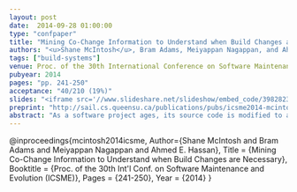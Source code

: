 ```yaml
---
layout: post
date:  2014-09-28 01:00:00
type: "confpaper"
title: "Mining Co-Change Information to Understand when Build Changes are Necessary"
authors: "<u>Shane McIntosh</u>, Bram Adams, Meiyappan Nagappan, and Ahmed E. Hassan"
tags: ["build-systems"]
venue: Proc. of the 30th International Conference on Software Maintenance and Evolution (ICSME)
pubyear: 2014
pages: "pp. 241-250"
acceptance: "40/210 (19%)"
slides: "<iframe src='//www.slideshare.net/slideshow/embed_code/39828236' width='427' height='356' frameborder='0' marginwidth='0' marginheight='0' scrolling='no' style='border:1px solid #CCC; border-width:1px; margin-bottom:5px; max-width: 100%;' allowfullscreen> </iframe> <div style='margin-bottom:5px'> </div>"
preprint: "http://sail.cs.queensu.ca/publications/pubs/icsme2014-mcintosh.pdf"
abstract: "As a software project ages, its source code is modified to add new features, restructure existing ones, and fix defects. These source code changes often induce changes in the build system, i.e., the system that specifies how source code is translated into deliverables. However, since developers are often not familiar with the complex and occasionally archaic technologies used to specify build systems, they may not be able to identify when their source code changes require accompanying build system changes. This can cause build breakages that slow development progress and impact other developers, testers, or even users. In this paper, we mine the source and test code changes that required accompanying build changes in order to better understand this co-change relationship. We build random forest classifiers using language-agnostic and language-specific code change characteristics to explain when code-accompanying build changes are necessary based on historical trends. Case studies of the Mozilla C++ system, the Lucene and Eclipse open source Java systems, and the IBM Jazz proprietary Java system indicate that our classifiers can accurately explain when build co-changes are necessary with an AUC of 0.60-0.88. Unsurprisingly, our highly accurate C++ classifiers (AUC of 0.88) derive much of their explanatory power from indicators of structural change (e.g., was a new source file added?). On the other hand, our Java classifiers are less accurate (AUC of 0.60-0.78) because roughly 75% of Java build co-changes do not coincide with changes to the structure of a system, but rather are instigated by concerns related to release engineering, quality assurance, and general build maintenance."
---
```

@inproceedings{mcintosh2014icsme,
	Author={Shane McIntosh and Bram Adams and Meiyappan Nagappan and Ahmed E. Hassan},
	Title = {Mining Co-Change Information to Understand when Build Changes are Necessary},
	Booktitle = {Proc. of the 30th Int'l Conf. on Software Maintenance and Evolution (ICSME)},
	Pages = {241-250},
	Year = {2014}
}
